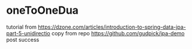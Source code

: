 # oneToOneDua

tutorial from https://dzone.com/articles/introduction-to-spring-data-jpa-part-5-unidirectio
copy from repo https://github.com/gudpick/jpa-demo
post success
